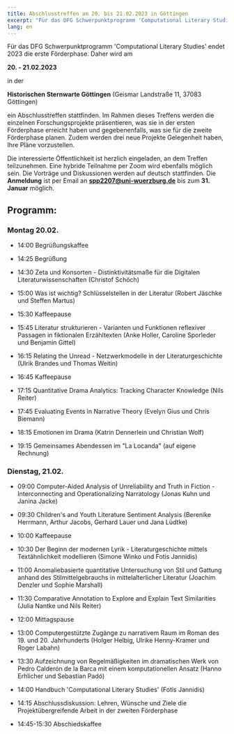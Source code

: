 ```yaml
---
title: Abschlusstreffen am 20. bis 21.02.2023 in Göttingen
excerpt: "Für das DFG Schwerpunktprogramm 'Computational Literary Studies' endet 2023 die erste Förderphase."
lang: en
---
```


Für das DFG Schwerpunktprogramm 'Computational Literary Studies' endet 2023 die erste Förderphase. Daher wird am

**20. - 21.02.2023**

in der 

**Historischen Sternwarte Göttingen** (Geismar Landstraße 11, 37083 Göttingen)

ein Abschlusstreffen stattfinden. Im Rahmen dieses Treffens werden die einzelnen Forschungsprojekte präsentieren, was sie in der ersten Förderphase erreicht haben und gegebenenfalls, was sie für die zweite Förderphase planen. Zudem werden drei neue Projekte Gelegenheit haben, Ihre Pläne vorzustellen.

Die interessierte Öffentlichkeit ist herzlich eingeladen, an dem Treffen teilzunehmen. Eine hybride Teilnahme per Zoom wird ebenfalls möglich sein. Die Vorträge und Diskussionen werden auf deutsch stattfinden. Die **Anmeldung** ist per Email an **spp2207@uni-wuerzburg.de** bis zum **31. Januar** möglich. 

## Programm:

### Montag 20.02.

- 14:00 Begrüßungskaffee

- 14:25 Begrüßung
- 14:30 Zeta und Konsorten - Distinktivitätsmaße für die Digitalen Literaturwissenschaften (Christof Schöch)
- 15:00 Was ist wichtig? Schlüsselstellen in der Literatur (Robert Jäschke und Steffen Martus)

- 15:30 Kaffeepause

- 15:45 Literatur strukturieren - Varianten und Funktionen reflexiver Passagen in fiktionalen Erzähltexten (Anke Holler, Caroline Sporleder und Benjamin Gittel)
- 16:15 Relating the Unread - Netzwerkmodelle in der Literaturgeschichte (Ulrik Brandes und Thomas Weitin)

- 16:45 Kaffeepause

- 17:15 Quantitative Drama Analytics: Tracking Character Knowledge (Nils Reiter)
- 17:45 Evaluating Events in Narrative Theory (Evelyn Gius und Chris Biemann)
- 18:15 Emotionen im Drama (Katrin Dennerlein und Christian Wolf)

- 19:15 Gemeinsames Abendessen im "La Locanda" (auf eigene Rechnung)


### Dienstag, 21.02.

- 09:00 Computer-Aided Analysis of Unreliability and Truth in Fiction - Interconnecting and Operationalizing Narratology (Jonas Kuhn und Janina Jacke)
- 09:30 Children's and Youth Literature Sentiment Analysis (Berenike Herrmann, Arthur Jacobs, Gerhard Lauer und Jana Lüdtke)

- 10:00 Kaffeepause

- 10:30 Der Beginn der modernen Lyrik - Literaturgeschichte mittels Textähnlichkeit modellieren (Simone Winko und Fotis Jannidis)
- 11:00 Anomaliebasierte quantitative Untersuchung von Stil und Gattung anhand des Stilmittelgebrauchs in mittelalterlicher Literatur (Joachim Denzler und Sophie Marshall)
- 11:30  Comparative Annotation to Explore and Explain Text Similarities (Julia Nantke und Nils Reiter)

- 12:00 Mittagspause

- 13:00 Computergestützte Zugänge zu narrativem Raum im Roman des 19. und 20. Jahrhunderts (Holger Helbig, Ulrike Henny-Kramer und Roger Labahn)
- 13:30  Aufzeichnung von Regelmäßigkeiten im dramatischen Werk von Pedro Calderón de la Barca mit einem komputationellen Ansatz (Hanno Erhlicher und Sebastian Padó)

- 14:00 Handbuch 'Computational Literary Studies' (Fotis Jannidis)
- 14:15 Abschlussdiskussion: Lehren, Wünsche und Ziele die Projektübergreifende Arbeit in der zweiten Förderphase

- 14:45-15:30 Abschiedskaffee 

